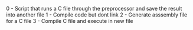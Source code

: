 0 - Script that runs a C file through the preprocessor and save the result into another file
1 - Compile code but dont link
2 - Generate asssembly file for a C file
3 - Compile C file and execute in new file
